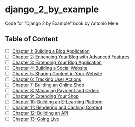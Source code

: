 # django_2_by_example

Code for "Django 2 by Example" book by Antonio Mele

## Table of Content

- [ ] [Chapter 1: Building a Blog Application](chapter01)
- [ ] [Chapter 2: Enhancing Your Blog with Advanced Features](chapter02)
- [ ] [Chapter 3: Extending Your Blog Application](chapter03)
- [ ] [Chapter 4: Building a Social Website](chapter04)
- [ ] [Chapter 5: Sharing Content in Your Website](chapter05)
- [ ] [Chapter 6: Tracking User Actions](chapter06)
- [ ] [Chapter 7: Building an Online Shop](chapter07)
- [ ] [Chapter 8: Managing Payment and Orders](chapter08)
- [ ] [Chapter 9: Extending Your Shop](chapter09)
- [ ] [Chapter 10: Building an E-Learning Platform](chapter10)
- [ ] [Chapter 11: Rendering and Caching Content](chapter11)
- [ ] [Chapter 12: Building an API](chapter12)
- [ ] [Chapter 13: Going Live](chapter13)

